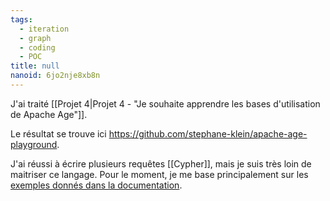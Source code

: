 ```yaml
---
tags:
  - iteration
  - graph
  - coding
  - POC
title: null
nanoid: 6jo2nje8xb8n
---
```

J'ai traité [[Projet 4|Projet 4 - "Je souhaite apprendre les bases d'utilisation de Apache Age"]].

Le résultat se trouve ici <https://github.com/stephane-klein/apache-age-playground>.

J'ai réussi à écrire plusieurs requêtes [[Cypher]], mais je suis très loin de maitriser ce langage. Pour le moment, je me base principalement sur les [exemples donnés dans la documentation](https://age.apache.org/age-manual/master/clauses/match.html).
